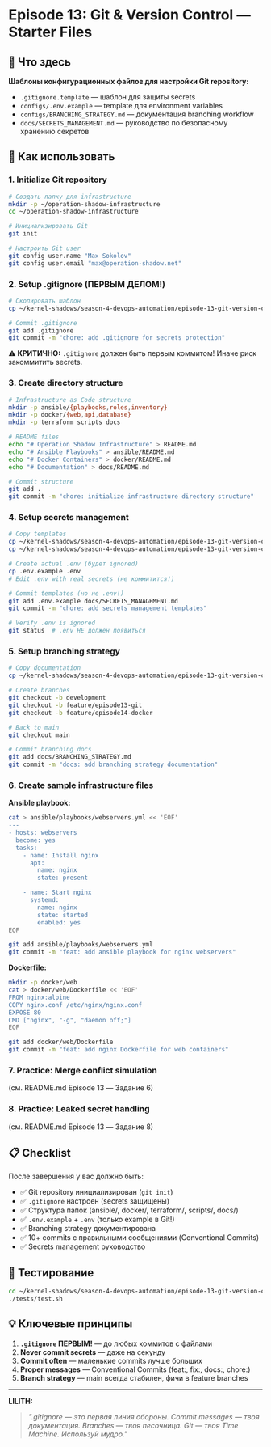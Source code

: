 # Episode 13: Git & Version Control — Starter Files

## 📁 Что здесь

**Шаблоны конфигурационных файлов для настройки Git repository:**

- `.gitignore.template` — шаблон для защиты secrets
- `configs/.env.example` — template для environment variables
- `configs/BRANCHING_STRATEGY.md` — документация branching workflow
- `docs/SECRETS_MANAGEMENT.md` — руководство по безопасному хранению секретов

## 🚀 Как использовать

### 1. Initialize Git repository

```bash
# Создать папку для infrastructure
mkdir -p ~/operation-shadow-infrastructure
cd ~/operation-shadow-infrastructure

# Инициализировать Git
git init

# Настроить Git user
git config user.name "Max Sokolov"
git config user.email "max@operation-shadow.net"
```

### 2. Setup .gitignore (ПЕРВЫМ ДЕЛОМ!)

```bash
# Скопировать шаблон
cp ~/kernel-shadows/season-4-devops-automation/episode-13-git-version-control/starter/.gitignore.template .gitignore

# Commit .gitignore
git add .gitignore
git commit -m "chore: add .gitignore for secrets protection"
```

**⚠️ КРИТИЧНО:** `.gitignore` должен быть первым коммитом! Иначе риск закоммитить secrets.

### 3. Create directory structure

```bash
# Infrastructure as Code structure
mkdir -p ansible/{playbooks,roles,inventory}
mkdir -p docker/{web,api,database}
mkdir -p terraform scripts docs

# README files
echo "# Operation Shadow Infrastructure" > README.md
echo "# Ansible Playbooks" > ansible/README.md
echo "# Docker Containers" > docker/README.md
echo "# Documentation" > docs/README.md

# Commit structure
git add .
git commit -m "chore: initialize infrastructure directory structure"
```

### 4. Setup secrets management

```bash
# Copy templates
cp ~/kernel-shadows/season-4-devops-automation/episode-13-git-version-control/starter/configs/.env.example .env.example
cp ~/kernel-shadows/season-4-devops-automation/episode-13-git-version-control/starter/docs/SECRETS_MANAGEMENT.md docs/

# Create actual .env (будет ignored)
cp .env.example .env
# Edit .env with real secrets (не коммитится!)

# Commit templates (но не .env!)
git add .env.example docs/SECRETS_MANAGEMENT.md
git commit -m "chore: add secrets management templates"

# Verify .env is ignored
git status  # .env НЕ должен появиться
```

### 5. Setup branching strategy

```bash
# Copy documentation
cp ~/kernel-shadows/season-4-devops-automation/episode-13-git-version-control/starter/configs/BRANCHING_STRATEGY.md docs/

# Create branches
git checkout -b development
git checkout -b feature/episode13-git
git checkout -b feature/episode14-docker

# Back to main
git checkout main

# Commit branching docs
git add docs/BRANCHING_STRATEGY.md
git commit -m "docs: add branching strategy documentation"
```

### 6. Create sample infrastructure files

**Ansible playbook:**
```bash
cat > ansible/playbooks/webservers.yml << 'EOF'
---
- hosts: webservers
  become: yes
  tasks:
    - name: Install nginx
      apt:
        name: nginx
        state: present

    - name: Start nginx
      systemd:
        name: nginx
        state: started
        enabled: yes
EOF

git add ansible/playbooks/webservers.yml
git commit -m "feat: add ansible playbook for nginx webservers"
```

**Dockerfile:**
```bash
mkdir -p docker/web
cat > docker/web/Dockerfile << 'EOF'
FROM nginx:alpine
COPY nginx.conf /etc/nginx/nginx.conf
EXPOSE 80
CMD ["nginx", "-g", "daemon off;"]
EOF

git add docker/web/Dockerfile
git commit -m "feat: add nginx Dockerfile for web containers"
```

### 7. Practice: Merge conflict simulation

(см. README.md Episode 13 — Задание 6)

### 8. Practice: Leaked secret handling

(см. README.md Episode 13 — Задание 8)

## 📋 Checklist

После завершения у вас должно быть:

- ✅ Git repository инициализирован (`git init`)
- ✅ `.gitignore` настроен (secrets защищены)
- ✅ Структура папок (ansible/, docker/, terraform/, scripts/, docs/)
- ✅ `.env.example` + `.env` (только example в Git!)
- ✅ Branching strategy документирована
- ✅ 10+ commits с правильными сообщениями (Conventional Commits)
- ✅ Secrets management руководство

## 🧪 Тестирование

```bash
cd ~/kernel-shadows/season-4-devops-automation/episode-13-git-version-control
./tests/test.sh
```

## 💡 Ключевые принципы

1. **`.gitignore` ПЕРВЫМ!** — до любых коммитов с файлами
2. **Never commit secrets** — даже на секунду
3. **Commit often** — маленькие commits лучше больших
4. **Proper messages** — Conventional Commits (feat:, fix:, docs:, chore:)
5. **Branch strategy** — main всегда стабилен, фичи в feature branches

---

**LILITH:**
> *".gitignore — это первая линия обороны. Commit messages — твоя документация. Branches — твоя песочница. Git — твоя Time Machine. Используй мудро."*

